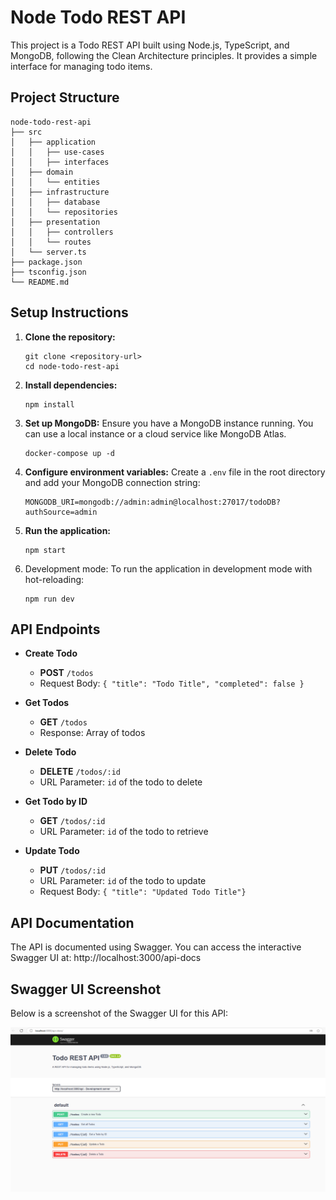 # Node Todo REST API

This project is a Todo REST API built using Node.js, TypeScript, and MongoDB, following the Clean Architecture principles. It provides a simple interface for managing todo items.

## Project Structure

```
node-todo-rest-api
├── src
│   ├── application
│   │   ├── use-cases
│   │   ├── interfaces
│   ├── domain
│   │   └── entities
│   ├── infrastructure
│   │   ├── database
│   │   └── repositories
│   ├── presentation
│   │   ├── controllers
│   │   └── routes
│   └── server.ts
├── package.json
├── tsconfig.json
└── README.md
```

## Setup Instructions

1. **Clone the repository:**
   ```
   git clone <repository-url>
   cd node-todo-rest-api
   ```

2. **Install dependencies:**
   ```
   npm install
   ```

3. **Set up MongoDB:**
   Ensure you have a MongoDB instance running. You can use a local instance or a cloud service like MongoDB Atlas.
   ```
   docker-compose up -d
   ```

4. **Configure environment variables:**
   Create a `.env` file in the root directory and add your MongoDB connection string:
   ```
   MONGODB_URI=mongodb://admin:admin@localhost:27017/todoDB?authSource=admin
   ```

5. **Run the application:**
   ```
   npm start
   ```
6. Development mode: To run the application in development mode with hot-reloading:
   ```
   npm run dev
   ```
## API Endpoints

- **Create Todo**
  - **POST** `/todos`
  - Request Body: `{ "title": "Todo Title", "completed": false }`

- **Get Todos**
  - **GET** `/todos`
  - Response: Array of todos

- **Delete Todo**
  - **DELETE** `/todos/:id`
  - URL Parameter: `id` of the todo to delete

- **Get Todo by ID**
  - **GET** `/todos/:id`
  - URL Parameter: `id` of the todo to retrieve
  
- **Update Todo**
  - **PUT** `/todos/:id`
  - URL Parameter: `id` of the todo to update
  - Request Body: `{ "title": "Updated Todo Title"}`

## API Documentation
The API is documented using Swagger. You can access the interactive Swagger UI at:
http://localhost:3000/api-docs

## Swagger UI Screenshot
Below is a screenshot of the Swagger UI for this API:

![Swagger UI Preview](doc/node-todo-api-swagger.png)